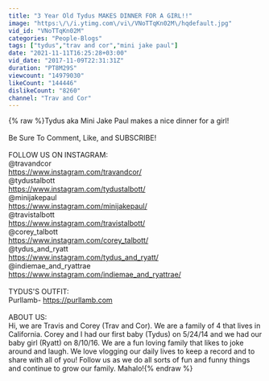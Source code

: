 ```yaml
---
title: "3 Year Old Tydus MAKES DINNER FOR A GIRL!!"
image: "https:\/\/i.ytimg.com\/vi\/VNoTTqKn02M\/hqdefault.jpg"
vid_id: "VNoTTqKn02M"
categories: "People-Blogs"
tags: ["tydus","trav and cor","mini jake paul"]
date: "2021-11-11T16:25:28+03:00"
vid_date: "2017-11-09T22:31:31Z"
duration: "PT8M29S"
viewcount: "14979030"
likeCount: "144446"
dislikeCount: "8260"
channel: "Trav and Cor"
---
```

{% raw %}Tydus aka Mini Jake Paul makes a nice dinner for a girl!<br /><br />Be Sure To Comment, Like, and SUBSCRIBE!<br /><br />FOLLOW US ON INSTAGRAM:<br />@travandcor <br /><a rel="nofollow" target="blank" href="https://www.instagram.com/travandcor/">https://www.instagram.com/travandcor/</a><br />@tydustalbott<br /><a rel="nofollow" target="blank" href="https://www.instagram.com/tydustalbott/">https://www.instagram.com/tydustalbott/</a><br />@minijakepaul<br /><a rel="nofollow" target="blank" href="https://www.instagram.com/minijakepaul/">https://www.instagram.com/minijakepaul/</a><br />@travistalbott<br /><a rel="nofollow" target="blank" href="https://www.instagram.com/travistalbott/">https://www.instagram.com/travistalbott/</a><br />@corey_talbott<br /><a rel="nofollow" target="blank" href="https://www.instagram.com/corey_talbott/">https://www.instagram.com/corey_talbott/</a><br />@tydus_and_ryatt<br /><a rel="nofollow" target="blank" href="https://www.instagram.com/tydus_and_ryatt/">https://www.instagram.com/tydus_and_ryatt/</a><br />@indiemae_and_ryattrae<br /><a rel="nofollow" target="blank" href="https://www.instagram.com/indiemae_and_ryattrae/">https://www.instagram.com/indiemae_and_ryattrae/</a><br /><br />TYDUS'S OUTFIT: <br />Purllamb- <a rel="nofollow" target="blank" href="https://purllamb.com">https://purllamb.com</a><br /><br />ABOUT US:<br />Hi, we are Travis and Corey (Trav and Cor). We are a family of 4 that lives in California. Corey and I had our first baby (Tydus) on 5/24/14 and we had our baby girl (Ryatt) on 8/10/16. We are a fun loving family that likes to joke around and laugh. We love vlogging our daily lives to keep a record and to share with all of you! Follow us as we do all sorts of fun and funny things and continue to grow our family. Mahalo!{% endraw %}
